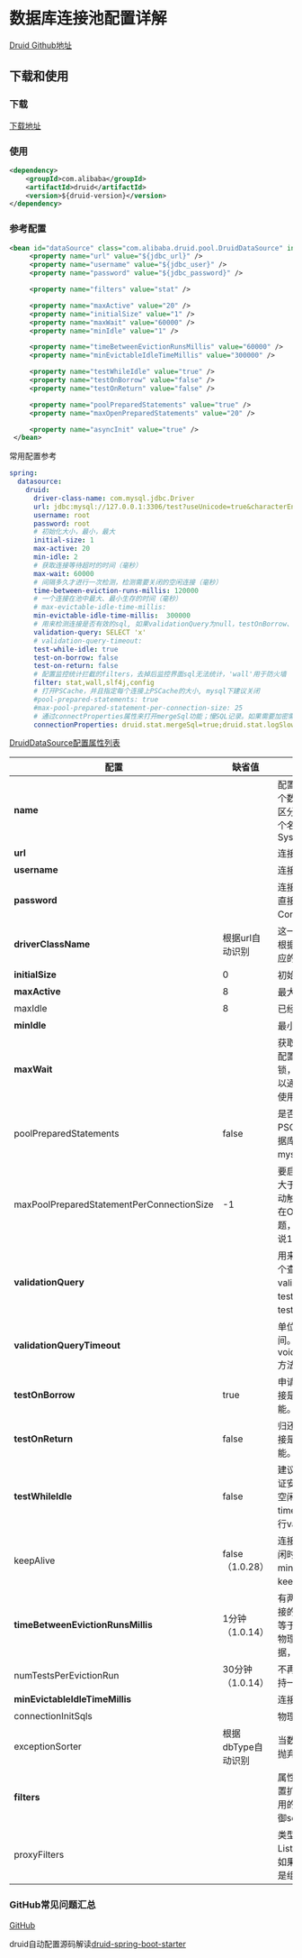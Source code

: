 # 数据库连接池配置详解



[Druid Github地址](https://github.com/alibaba/druid)



## 下载和使用

### 下载

[下载地址](http://central.maven.org/maven2/com/alibaba/druid/)

### 使用

```xml
<dependency>
    <groupId>com.alibaba</groupId>
    <artifactId>druid</artifactId>
    <version>${druid-version}</version>
</dependency>
```



### 参考配置



```xml
<bean id="dataSource" class="com.alibaba.druid.pool.DruidDataSource" init-method="init" destroy-method="close"> 
     <property name="url" value="${jdbc_url}" />
     <property name="username" value="${jdbc_user}" />
     <property name="password" value="${jdbc_password}" />

     <property name="filters" value="stat" />

     <property name="maxActive" value="20" />
     <property name="initialSize" value="1" />
     <property name="maxWait" value="60000" />
     <property name="minIdle" value="1" />

     <property name="timeBetweenEvictionRunsMillis" value="60000" />
     <property name="minEvictableIdleTimeMillis" value="300000" />

     <property name="testWhileIdle" value="true" />
     <property name="testOnBorrow" value="false" />
     <property name="testOnReturn" value="false" />

     <property name="poolPreparedStatements" value="true" />
     <property name="maxOpenPreparedStatements" value="20" />

     <property name="asyncInit" value="true" />
 </bean>
```



常用配置参考

```yml
spring:
  datasource:
    druid:
      driver-class-name: com.mysql.jdbc.Driver
      url: jdbc:mysql://127.0.0.1:3306/test?useUnicode=true&characterEncoding=utf8&useSSL=false
      username: root
      password: root
      # 初始化大小，最小，最大
      initial-size: 1
      max-active: 20
      min-idle: 2
      # 获取连接等待超时的时间（毫秒）
      max-wait: 60000
      # 间隔多久才进行一次检测，检测需要关闭的空闲连接（毫秒）
      time-between-eviction-runs-millis: 120000
      # 一个连接在池中最大、最小生存的时间（毫秒）
      # max-evictable-idle-time-millis:
      min-evictable-idle-time-millis:  300000
      # 用来检测连接是否有效的sql, 如果validationQuery为null，testOnBorrow、testOnReturn、testWhileIdle都不会其作用。
      validation-query: SELECT 'x'
      # validation-query-timeout:
      test-while-idle: true
      test-on-borrow: false
      test-on-return: false
      # 配置监控统计拦截的filters，去掉后监控界面sql无法统计，'wall'用于防火墙
      filter: stat,wall,slf4j,config
      # 打开PSCache，并且指定每个连接上PSCache的大小, mysql下建议关闭
      #pool-prepared-statements: true
      #max-pool-prepared-statement-per-connection-size: 25
      # 通过connectProperties属性来打开mergeSql功能；慢SQL记录。如果需要加密需配置：config.decrypt=true;config.decrypt.key=${spring.datasource.publicKey}
      connectionProperties: druid.stat.mergeSql=true;druid.stat.logSlowSql=true;druid.stat.slowSqlMillis=5000;
```



[DruidDataSource配置属性列表](https://github.com/alibaba/druid/wiki/DruidDataSource%E9%85%8D%E7%BD%AE%E5%B1%9E%E6%80%A7%E5%88%97%E8%A1%A8)

| 配置                                      | 缺省值             | 说明                                                         |
| ----------------------------------------- | ------------------ | ------------------------------------------------------------ |
| **name**                                  |                    | 配置这个属性的意义在于，如果存在多个数据源，监控的时候可以通过名字来区分开来。如果没有配置，将会生成一个名字，格式是："DataSource-" + System.identityHashCode(this) |
| **url**                                   |                    | 连接数据库的url                                              |
| **username**                              |                    | 连接数据库的用户名                                           |
| **password**                              |                    | 连接数据库的密码。如果你不希望密码直接写在配置文件中，可以使用ConfigFilter。[详细看这里](https://github.com/alibaba/druid/wiki/使用ConfigFilter) |
| **driverClassName**                       | 根据url自动识别    | 这一项可配可不配，如果不配置druid会根据url自动识别dbType，然后选择相应的driverClassName |
| **initialSize**                           | 0                  | 初始化时建立物理连接的个数                                   |
| **maxActive**                             | 8                  | 最大连接池数量                                               |
| maxIdle                                   | 8                  | 已经不再使用，配置了也没效果                                 |
| **minIdle**                               |                    | 最小连接池数量                                               |
| **maxWait**                               |                    | 获取连接时最大等待时间，单位毫秒。配置了maxWait之后，缺省启用公平锁，并发效率会有所下降，如果需要可以通过配置useUnfairLock属性为true使用非公平锁。 |
| poolPreparedStatements                    | false              | 是否缓存preparedStatement，也就是PSCache。PSCache对支持游标的数据库性能提升巨大，比如说oracle。在mysql下建议关闭。 |
| maxPoolPreparedStatementPerConnectionSize | -1                 | 要启用PSCache，必须配置大于0，当大于0时，poolPreparedStatements自动触发修改为true。在Druid中，不会存在Oracle下PSCache占用内存过多的问题，可以把这个数值配置大一些，比如说100 |
| **validationQuery**                       |                    | 用来检测连接是否有效的sql，要求是一个查询语句，常用select 'x'。如果validationQuery为null，testOnBorrow、testOnReturn、testWhileIdle都不会起作用。 |
| **validationQueryTimeout**                |                    | 单位：秒，检测连接是否有效的超时时间。底层调用jdbc Statement对象的void setQueryTimeout(int seconds)方法 |
| **testOnBorrow**                          | true               | 申请连接时执行validationQuery检测连接是否有效，做了这个配置会降低性能。 |
| **testOnReturn**                          | false              | 归还连接时执行validationQuery检测连接是否有效，做了这个配置会降低性能。 |
| **testWhileIdle**                         | false              | 建议配置为true，不影响性能，并且保证安全性。申请连接的时候检测，如果空闲时间大于timeBetweenEvictionRunsMillis，执行validationQuery检测连接是否有效。 |
| keepAlive                                 | false （1.0.28）   | 连接池中的minIdle数量以内的连接，空闲时间超过minEvictableIdleTimeMillis，则会执行keepAlive操作。 |
| **timeBetweenEvictionRunsMillis**         | 1分钟（1.0.14）    | 有两个含义： 1) Destroy线程会检测连接的间隔时间，如果连接空闲时间大于等于minEvictableIdleTimeMillis则关闭物理连接。 2) testWhileIdle的判断依据，详细看testWhileIdle属性的说明 |
| numTestsPerEvictionRun                    | 30分钟（1.0.14）   | 不再使用，一个DruidDataSource只支持一个EvictionRun           |
| **minEvictableIdleTimeMillis**            |                    | 连接保持空闲而不被驱逐的最小时间                             |
| connectionInitSqls                        |                    | 物理连接初始化的时候执行的sql                                |
| exceptionSorter                           | 根据dbType自动识别 | 当数据库抛出一些不可恢复的异常时，抛弃连接                   |
| **filters**                               |                    | 属性类型是字符串，通过别名的方式配置扩展插件，常用的插件有： 监控统计用的filter:stat 日志用的filter:log4j 防御sql注入的filter:wall |
| proxyFilters                              |                    | 类型是List<com.alibaba.druid.filter.Filter>，如果同时配置了filters和proxyFilters，是组合关系，并非替换关系 |



### GitHub常见问题汇总

[GitHub](https://github.com/alibaba/druid/wiki/%E5%B8%B8%E8%A7%81%E9%97%AE%E9%A2%98)

druid自动配置源码解读[druid-spring-boot-starter](https://github.com/alibaba/druid/tree/master/druid-spring-boot-starter)


